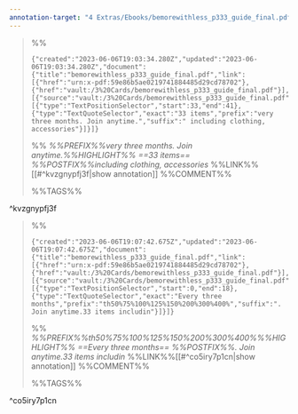 ```yaml
---
annotation-target: "4 Extras/Ebooks/bemorewithless_p333_guide_final.pdf"
---
```



>%%
>```annotation-json
>{"created":"2023-06-06T19:03:34.280Z","updated":"2023-06-06T19:03:34.280Z","document":{"title":"bemorewithless_p333_guide_final.pdf","link":[{"href":"urn:x-pdf:59e86b5ae0219741884485d29cd78702"},{"href":"vault:/3%20Cards/bemorewithless_p333_guide_final.pdf"}],"documentFingerprint":"59e86b5ae0219741884485d29cd78702"},"uri":"vault:/3%20Cards/bemorewithless_p333_guide_final.pdf","target":[{"source":"vault:/3%20Cards/bemorewithless_p333_guide_final.pdf","selector":[{"type":"TextPositionSelector","start":33,"end":41},{"type":"TextQuoteSelector","exact":"33 items","prefix":"very three months. Join anytime.","suffix":" including clothing, accessories"}]}]}
>```
>%%
>*%%PREFIX%%very three months. Join anytime.%%HIGHLIGHT%% ==33 items== %%POSTFIX%%including clothing, accessories*
>%%LINK%%[[#^kvzgnypfj3f|show annotation]]
>%%COMMENT%%
>
>%%TAGS%%
>
^kvzgnypfj3f


>%%
>```annotation-json
>{"created":"2023-06-06T19:07:42.675Z","updated":"2023-06-06T19:07:42.675Z","document":{"title":"bemorewithless_p333_guide_final.pdf","link":[{"href":"urn:x-pdf:59e86b5ae0219741884485d29cd78702"},{"href":"vault:/3%20Cards/bemorewithless_p333_guide_final.pdf"}],"documentFingerprint":"59e86b5ae0219741884485d29cd78702"},"uri":"vault:/3%20Cards/bemorewithless_p333_guide_final.pdf","target":[{"source":"vault:/3%20Cards/bemorewithless_p333_guide_final.pdf","selector":[{"type":"TextPositionSelector","start":0,"end":18},{"type":"TextQuoteSelector","exact":"Every three months","prefix":"th50%75%100%125%150%200%300%400%","suffix":". Join anytime.33 items includin"}]}]}
>```
>%%
>*%%PREFIX%%th50%75%100%125%150%200%300%400%%%HIGHLIGHT%% ==Every three months== %%POSTFIX%%. Join anytime.33 items includin*
>%%LINK%%[[#^co5iry7p1cn|show annotation]]
>%%COMMENT%%
>
>%%TAGS%%
>
^co5iry7p1cn
